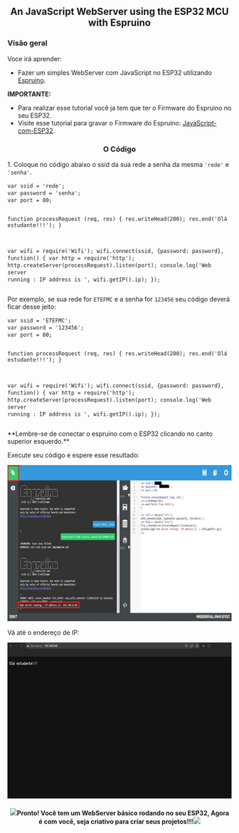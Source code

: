 <h2 align='center'>
  An JavaScript WebServer using the ESP32 MCU with Espruino
</h2>
<h3>
  Visão geral 
</h3>
<p>
Voce irá aprender:
<ul>
    <li>Fazer um simples WebServer com JavaScript no ESP32 utilizando <a href="http://www.espruino.com/">Espruino</a>.</li> 
</ul>
<p><b>IMPORTANTE:</b></p>
<ul>
<li>Para realizar esse tutorial você ja tem que ter o Firmware do Espruino no seu ESP32.</b></li>
<li>Visite esse tutorial para gravar o Firmware do Espruino:
<a href="https://github.com/DreamkitteXz/JavaScript-com-ESP32">JavaScript-com-ESP32</a>.</li>
</ul>
<h3 align='center'> 
O Código
</h3>
<p>1. Coloque no código abaixo o ssid da sua rede a senha da mesma <code>'rede'</code> e <code>'senha'</code>.</p>
<p align='center'><pre><code>var ssid = 'rede';
var password = 'senha';
var port = 80;
 
function processRequest (req, res) {
res.writeHead(200);
res.end('Olá estudante!!!');
}
 
var wifi = require('Wifi');
wifi.connect(ssid, {password: password}, function() {
var http = require('http');
http.createServer(processRequest).listen(port);
console.log('Web server running : IP address is ', wifi.getIP().ip);
});</code></pre></p>	
<p>Por exemplo, se sua rede for <code>ETEFMC</code> e a senha for <code>123456</code> seu código deverá ficar desse jeito:</p>
<p align='center'><pre><code>var ssid = 'ETEFMC';
var password = '123456';
var port = 80;
 
function processRequest (req, res) {
res.writeHead(200);
res.end('Olá estudante!!!');
}
 
var wifi = require('Wifi');
wifi.connect(ssid, {password: password}, function() {
var http = require('http');
http.createServer(processRequest).listen(port);
console.log('Web server running : IP address is ', wifi.getIP().ip);
});</code></pre></p>	

<p>
  **Lembre-se de conectar o espruino com o ESP32 clicando no canto superior esquerdo.**
</p>
<p> Execute seu código e espere esse resultado:</p>
<p align='center'><img src="images\Test.jpg" alt="Screen" width="700" height="350"></P>
<p> Vá até o endereço de IP:</p>
<p align='center'><img src="images\pagina.png" alt="Screen" width="700" height="350"></P>

<h4 align="center"><img src="https://raw.githubusercontent.com/Tarikul-Islam-Anik/Animated-Fluent-Emojis/master/Emojis/Activities/Party%20Popper.png" height="30px">Pronto! Você tem um WebServer básico rodando no seu ESP32, Agora é com você, seja criativo para criar seus projetos!!!<img src="https://raw.githubusercontent.com/Tarikul-Islam-Anik/Animated-Fluent-Emojis/master/Emojis/Activities/Party%20Popper.png" height="30px"></h4>
